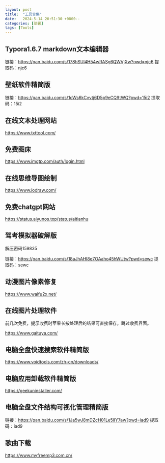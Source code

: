 ```yaml
---
layout: post
title:  "工具合集"
date:   2024-5-14 20:51:30 +0800--
categories: [部署]
tags: [Tools]  
---
```



## Typora1.6.7 markdown文本编辑器
链接：https://pan.baidu.com/s/178hSUl4H54wRASg6QWVjXw?pwd=njc6 
提取码：njc6

## 壁纸软件精简版

链接：https://pan.baidu.com/s/1oWs6kCvvtj6D5p9eCQ9tWQ?pwd=15i2 
提取码：15i2

## 在线文本处理网站

https://www.txttool.com/

## 免费图床

https://www.imgtp.com/auth/login.html

## 在线思维导图绘制

https://www.iodraw.com/

## 免费chatgpt网站

https://status.aiyunos.top/status/aitianhu

## 驾考模拟器破解版

解压密码159835

链接：https://pan.baidu.com/s/18aJhAHI8e7OAaho45hWUtw?pwd=sewc 
提取码：sewc

## 动漫图片像素修复

https://www.waifu2x.net/

## 在线图片处理软件 

前几次免费，提示收费时苹果长按处理后的结果可直接保存，跳过收费界面。

https://www.gaituya.com/

## 电脑全盘快速搜索软件精简版

https://www.voidtools.com/zh-cn/downloads/

## 电脑应用卸载软件精简版

https://geekuninstaller.com/

## 电脑全盘文件结构可视化管理精简版

链接：https://pan.baidu.com/s/1Ja5wJ8mDZcH01Le5IIY7aw?pwd=iad9 
提取码：iad9

## 歌曲下载

https://www.myfreemp3.com.cn/
